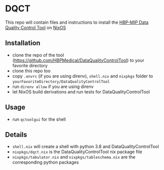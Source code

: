 # DQCT

This repo will contain files and instructions to install the [HBP-MIP Data Quality Control Tool](https://github.com/HBPMedical/DataQualityControlTool)
on [NixOS](https://nixos.org/)

## Installation

- clone the repo of the tool (https://github.com/HBPMedical/DataQualityControlTool) to your favorite directory
- clone this repo too
- copy `.envrc` (if you are using direnv), `shell.nix` and `nixpkgs` folder to `yourFavoriteDirectory/DataQualityControlTool`
- run `direnv allow` if you are using direnv
- let NixOS build derivations and run tests for DataQualityControlTool

## Usage

- run `qctoolgui` for the shell

## Details
- `shell.nix` will create a shell with python 3.8 and DataQualityControlTool
- `nixpkgs/dqct.nix` is the DataQualityControlTool nix package file
- `nixpkgs/tabulator.nix` and `nixpkgs/tableschema.nix` are the corresponding python packages